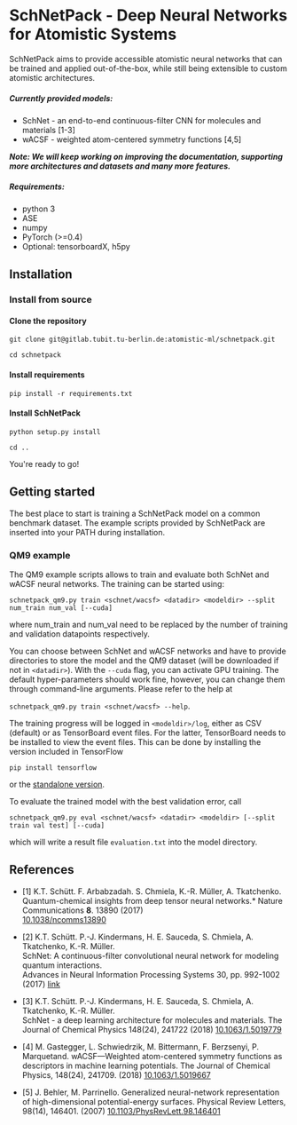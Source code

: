 # SchNetPack - Deep Neural Networks for Atomistic Systems

SchNetPack aims to provide accessible atomistic neural networks
that can be trained and applied out-of-the-box, while still being
extensible to custom atomistic architectures. 

##### Currently provided models:

- SchNet - an end-to-end continuous-filter CNN for molecules and materials [1-3]
- wACSF - weighted atom-centered symmetry functions [4,5]

_**Note: We will keep working on improving the documentation, 
supporting more architectures and datasets and many more features.**_

##### Requirements:
- python 3
- ASE
- numpy
- PyTorch (>=0.4)
- Optional: tensorboardX, h5py

## Installation

### Install from source

#### Clone the repository

`git clone git@gitlab.tubit.tu-berlin.de:atomistic-ml/schnetpack.git`

`cd schnetpack`

#### Install requirements

`pip install -r requirements.txt`

#### Install SchNetPack

`python setup.py install`

`cd ..`

You're ready to go!
 
 

## Getting started

The best place to start is training a SchNetPack model on a common benchmark dataset. 
The example scripts provided by SchNetPack are inserted into your PATH during installation. 

### QM9 example

The QM9 example scripts allows to train and evaluate both SchNet and wACSF neural networks.
The training can be started using:

`schnetpack_qm9.py train <schnet/wacsf> <datadir> <modeldir> --split num_train num_val [--cuda]`

where num_train and num_val need to be replaced by the number of training and validation datapoints respectively.

You can choose between SchNet and wACSF networks and have to provide directories to store the model and the QM9 dataset 
(will be downloaded if not in `<datadir>`). With the `--cuda` flag, you can activate GPU training.
The default hyper-parameters should work fine, however, you can change them through command-line arguments. 
Please refer to the help at 

`schnetpack_qm9.py train <schnet/wacsf> --help`. 

The training progress will be logged in `<modeldir>/log`, either as CSV 
(default) or as TensorBoard event files. For the latter, TensorBoard needs to be installed to view the event files.
This can be done by installing the version included in TensorFlow 

`pip install tensorflow` 

or the [standalone version](https://github.com/dmlc/tensorboard).

To evaluate the trained model with the best validation error, call

`schnetpack_qm9.py eval <schnet/wacsf> <datadir> <modeldir> [--split train val test] [--cuda]`

which will write a result file `evaluation.txt` into the model directory.



## References

* [1] K.T. Schütt. F. Arbabzadah. S. Chmiela, K.-R. Müller, A. Tkatchenko.  
Quantum-chemical insights from deep tensor neural networks.*
Nature Communications **8**. 13890 (2017)   
[10.1038/ncomms13890](http://dx.doi.org/10.1038/ncomms13890)

* [2] K.T. Schütt. P.-J. Kindermans, H. E. Sauceda, S. Chmiela, A. Tkatchenko, K.-R. Müller.  
SchNet: A continuous-filter convolutional neural network for modeling quantum interactions.  
Advances in Neural Information Processing Systems 30, pp. 992-1002 (2017) [link](http://papers.nips.cc/paper/6700-schnet-a-continuous-filter-convolutional-neural-network-for-modeling-quantum-interactions)

* [3] K.T. Schütt. P.-J. Kindermans, H. E. Sauceda, S. Chmiela, A. Tkatchenko, K.-R. Müller.  
SchNet - a deep learning architecture for molecules and materials. 
The Journal of Chemical Physics 148(24), 241722 (2018) [10.1063/1.5019779](https://doi.org/10.1063/1.5019779)

* [4] M. Gastegger, L. Schwiedrzik, M. Bittermann, F. Berzsenyi, P. Marquetand.
wACSF—Weighted atom-centered symmetry functions as descriptors in machine learning potentials. 
The Journal of Chemical Physics, 148(24), 241709. (2018) [10.1063/1.5019667](https://doi.org/10.1063/1.5019667)

* [5] J. Behler, M. Parrinello. 
Generalized neural-network representation of high-dimensional potential-energy surfaces. 
Physical Review Letters, 98(14), 146401. (2007) [10.1103/PhysRevLett.98.146401](https://doi.org/10.1103/PhysRevLett.98.146401)

